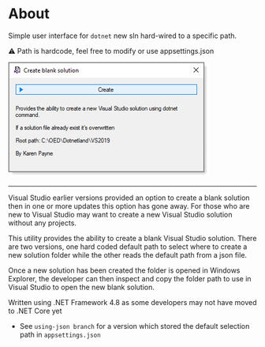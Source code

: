 # About

Simple user interface for `dotnet` new sln hard-wired to a specific path.

:warning: Path is hardcode, feel free to modify or use appsettings.json


![img](assets/screenshot.png)

---

Visual Studio earlier versions provided an option to create a blank solution then in one or more updates this option has gone away. For those who are new to Visual Studio may want to create a new Visual Studio solution without any projects. 

This utility provides the ability to create a blank Visual Studio solution. There are two versions, one hard coded default path to select where to create a new solution folder while the other reads the default path from a json file.

Once a new solution has been created the folder is opened in Windows Explorer, the developer can then inspect and copy the folder path to use in Visual Studio to open the new blank solution.

Written using  .NET Framework 4.8 as some developers may not have moved to .NET Core yet

- See `using-json branch` for a version which stored the default selection path in `appsettings.json`


